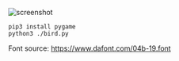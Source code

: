 ![screenshot](screenshot.gif)
```
pip3 install pygame
python3 ./bird.py
```
Font source: https://www.dafont.com/04b-19.font
